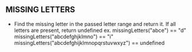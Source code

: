 ## MISSING LETTERS
- Find the missing letter in the passed letter range and return it. If all letters are present, return undefined
ex.
missingLetters("abce") == "d"
missingLetters("abcdefghjklmno") == "i"
missingLetters("abcdefghijklmnopqrstuvwxyz") == undefined